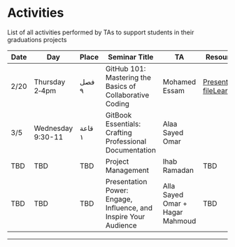 # Activities 
List of all activities performed by TAs to support students in their graduations projects 

Date|Day|Place|Seminar Title|TA|Resources
---|---|---|---|---|---
2/20|Thursday 2‑4pm|فصل ٩  |GitHub 101: Mastering the Basics of Collaborative Coding|Mohamed Essam|[Presentation file](https://drive.google.com/file/d/1nzlXG3oDzBNLxEt78IVmytKrOLtCLRkg/view?usp=sharing)[LearnGit](https://learngitbranching.js.org/)
3/5|Wednesday 9:30-11|قاعة ١ |GitBook Essentials: Crafting Professional Documentation|Alaa Sayed Omar|
TBD|TBD|TBD|Project Management|Ihab Ramadan|TBD
TBD|TBD|TBD|Presentation Power: Engage, Influence, and Inspire Your Audience|Alla Sayed Omar + Hagar Mahmoud|TBD

---
